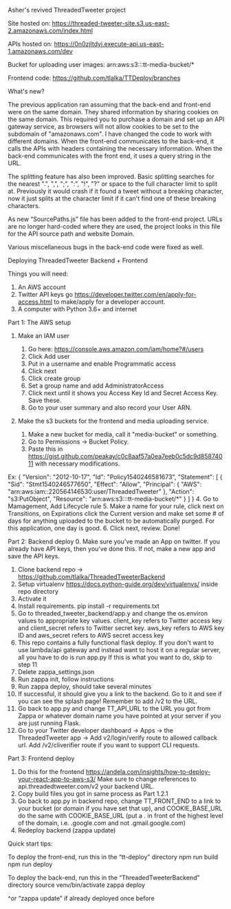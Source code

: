 Asher's revived ThreadedTweeter project

Site hosted on: https://threaded-tweeter-site.s3.us-east-2.amazonaws.com/index.html

APIs hosted on: https://0n0zjltdyi.execute-api.us-east-1.amazonaws.com/dev

Bucket for uploading user images: arn:aws:s3:::tt-media-bucket/*

Frontend code: https://github.com/tlalka/TTDeploy/branches

What's new?

The previous application ran assuming that the back-end and front-end were on the same domain. They shared information by sharing cookies on the same domain. This required you to purchase a domain and set up an API gateway service, as browsers will not allow cookies to be set to the subdomain of "amazonaws.com". I have changed the code to work with different domains. When the front-end communicates to the back-end, it calls the APIs with headers containing the necessary information. When the back-end communicates with the front end, it uses a query string in the URL. 

The splitting feature has also been improved. Basic splitting searches for the nearest ".", ",", ";", ":", "!", "?" or space to the full character limit to split at. Previously it would crash if it found a tweet without a breaking character, now it just splits at the character limit if it can't find one of these breaking characters. 

As new “SourcePaths.js” file has been added to the front-end project. URLs are no longer hard-coded where they are used, the project looks in this file for the API source path and website Domain. 

Various miscellaneous bugs in the back-end code were fixed as well. 

Deploying ThreadedTweeter Backend + Frontend

Things you will need:
1. An AWS account
2. Twitter API keys 
	go https://developer.twitter.com/en/apply-for-access.html to make/apply for a developer account.
4. A computer with Python 3.6+ and internet

Part 1: The AWS setup
1. Make an IAM user 
	1. Go here: https://console.aws.amazon.com/iam/home?#/users
	2. Click Add user
	3. Put in a username and enable Programmatic access
	4. Click next
	5. Click create group
	6. Set a group name and add AdministratorAccess
	7. Click next until it shows you Access Key Id and Secret Access Key. Save these.
	8. Go to your user summary and also record your User ARN.
 
2. Make the s3 buckets for the frontend and media uploading service.
	1. Make a new bucket for media, call it "media-bucket" or something. 
	2. Go to Permissions -> Bucket Policy.
	3. Paste this in https://gist.github.com/peakay/c0c8aaf57a0ea7eeb0c5dc9d85874011 with necessary modifications. 

Ex:
{
    "Version": "2012-10-17",
    "Id": "Policy1540246581673",
    "Statement": [
        {
            "Sid": "Stmt1540246577650",
            "Effect": "Allow",
            "Principal": {
                "AWS": "arn:aws:iam::220564146530:user/ThreadedTweeter"
            },
            "Action": "s3:PutObject",
            "Resource": "arn:aws:s3:::tt-media-bucket/*"
        }
    ]
}
	4. Go to Mamagement, Add Lifecycle rule
	5. Make a name for your rule, click next on Transitions, on Expirations click the Current version and make set some # of days for anything uploaded to the bucket to be automatically purged. For this application, one day is good. 
	6. Click next, review. Done!

Part 2: Backend deploy
0. Make sure you've made an App on twitter. If you already have API keys, then you've done this. If not, make a new app and save the API keys.
1. Clone backend repo -> https://github.com/tlalka/ThreadedTweeterBackend
2. Setup virtualenv https://docs.python-guide.org/dev/virtualenvs/ inside repo directory
3. Activate it
4. Install requirements. pip install -r requirements.txt
5. Go to threaded_tweeter_backend/app.y and change the os.environ values to appropriate key values. client_key refers to Twitter access key and client_secret refers to Twitter secret key. aws_key refers to AWS key ID and aws_secret refers to AWS secret access key
6. This repo contains a fully functional flask deploy. If you don't want to use lambda/api gateway and instead want to host it on a regular server, all you have to do is run app.py If this is what you want to do, skip to step 11
7. Delete zappa_settings.json 
8. Run zappa init, follow instructions
9. Run zappa deploy, should take several minutes
10. If successful, it should give you a link to the backend. Go to it and see if you can see the splash page! Remember to add /v2 to the URL. 
11. Go back to app.py and change TT_API_URL to the URL you got from Zappa or whatever domain name you have pointed at your server if you are just running Flask.
12. Go to your Twitter developer dashboard -> Apps -> the ThreadedTweeter app -> Add v2/login/verify route to allowed callback url. Add /v2/cliverifier route if you want to support CLI requests. 

Part 3: Frontend deploy
1. Do this for the frontend https://andela.com/insights/how-to-deploy-your-react-app-to-aws-s3/ Make sure to change references to api.threadedtweeter.com/v2 your backend URL.
2. Copy build files you got in same process as Part 1.2.1
3. Go back to app.py in backend repo, change TT_FRONT_END to a link to your bucket (or domain if you have set that up), and COOKIE_BASE_URL do the same with COOKIE_BASE_URL (put a . in front of the highest level of the domain, i.e. .google.com and not .gmail.google.com)
4. Redeploy backend (zappa update)


Quick start tips:

To deploy the front-end, run this in the “tt-deploy” directory 
npm run build
npm run deploy

To deploy the back-end, run this in the “ThreadedTweeterBackend” directory
source venv/bin/activate
zappa deploy 

^or “zappa update” if already deployed once before
